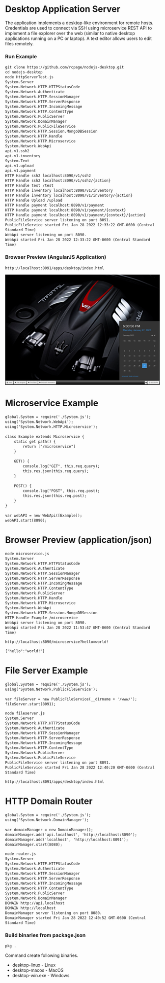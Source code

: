 # Desktop Application Server


The application implements a desktop-like environment for remote hosts.  Credentials are used to connect via SSH using microservice REST API to implement a file explorer over the web (similar to native desktop applications running on a PC or laptop). A text editor allows users to edit files remotely.

### Run Example


```
git clone https://github.com/rcpage/nodejs-desktop.git
cd nodejs-desktop
node HttpServerTest.js 
System.Server
System.Network.HTTP.HTTPStatusCode
System.Network.Authenticate
System.Network.HTTP.SessionManager
System.Network.HTTP.ServerResponse
System.Network.HTTP.IncomingMessage
System.Network.HTTP.ContentType
System.Network.PublicServer
System.Network.DomainManager
System.Network.PublicFileService
System.Network.HTTP.Session.MongoDBSession
System.Network.HTTP.Handle
System.Network.HTTP.Microservice
System.Network.WebApi
api.v1.ssh2
api.v1.inventory
System.Text
api.v1.upload
api.v1.payment
HTTP Handle ssh2 localhost:8090/v1/ssh2
HTTP Handle ssh2 localhost:8090/v1/ssh2/{action}
HTTP Handle test /test
HTTP Handle inventory localhost:8090/v1/inventory
HTTP Handle inventory localhost:8090/v1/inventory/{action}
HTTP Handle Upload /upload
HTTP Handle payment localhost:8090/v1/payment
HTTP Handle payment localhost:8090/v1/payment/{context}
HTTP Handle payment localhost:8090/v1/payment/{context}/{action}
PublicFileService server listening on port 8091.
PublicFileService started Fri Jan 28 2022 12:33:22 GMT-0600 (Central Standard Time)
WebApi server listening on port 8090.
WebApi started Fri Jan 28 2022 12:33:22 GMT-0600 (Central Standard Time)
```

### Browser Preview (AngularJS Application)

```
http://localhost:8091/apps/desktop/index.html
```

![Alt text](/www/images/desktop-app.png?raw=true "Title")

# Microservice Example

```
global.System = require('./System.js');
using('System.Network.WebApi');
using('System.Network.HTTP.Microservice');

class Example extends Microservice {
    static get path() {
        return ["/microservice"]
    }

    GET() {
        console.log("GET", this.req.query);
        this.res.json(this.req.query);
    }

    POST() {
        console.log("POST", this.req.post);
        this.res.json(this.req.post);
    }
}

var webAPI = new WebApi([Example]);
webAPI.start(8090);
```

# Browser Preview (application/json)
```
node microservice.js 
System.Server
System.Network.HTTP.HTTPStatusCode
System.Network.Authenticate
System.Network.HTTP.SessionManager
System.Network.HTTP.ServerResponse
System.Network.HTTP.IncomingMessage
System.Network.HTTP.ContentType
System.Network.PublicServer
System.Network.HTTP.Handle
System.Network.HTTP.Microservice
System.Network.WebApi
System.Network.HTTP.Session.MongoDBSession
HTTP Handle Example /microservice
WebApi server listening on port 8090.
WebApi started Fri Jan 28 2022 11:53:47 GMT-0600 (Central Standard Time)
```
```
http://localhost:8090/microservice?hello=world!
```

```
{"hello":"world!"}
```

# File Server Example

```
global.System = require('./System.js');
using('System.Network.PublicFileService');

var fileServer = new PublicFileService(__dirname + '/www/');
fileServer.start(8091);
```

```
node fileserver.js 
System.Server
System.Network.HTTP.HTTPStatusCode
System.Network.Authenticate
System.Network.HTTP.SessionManager
System.Network.HTTP.ServerResponse
System.Network.HTTP.IncomingMessage
System.Network.HTTP.ContentType
System.Network.PublicServer
System.Network.PublicFileService
PublicFileService server listening on port 8091.
PublicFileService started Fri Jan 28 2022 12:40:20 GMT-0600 (Central Standard Time)
```

```
http://localhost:8091/apps/desktop/index.html
```

# HTTP Domain Router

```
global.System = require('./System.js');
using('System.Network.DomainManager');

var domainManager = new DomainManager();
domainManager.add('api.localhost', 'http://localhost:8090');
domainManager.add('localhost', 'http://localhost:8091');
domainManager.start(8080);
```

```
node router.js 
System.Server
System.Network.HTTP.HTTPStatusCode
System.Network.Authenticate
System.Network.HTTP.SessionManager
System.Network.HTTP.ServerResponse
System.Network.HTTP.IncomingMessage
System.Network.HTTP.ContentType
System.Network.PublicServer
System.Network.DomainManager
DOMAIN http://api.localhost
DOMAIN http://localhost
DomainManager server listening on port 8080.
DomainManager started Fri Jan 28 2022 12:40:52 GMT-0600 (Central Standard Time)
```



### Build binaries from package.json

```sh
pkg .
```

Command create following binaries.

- desktop-linux - Linux
- desktop-macos - MacOS 
- desktop-win.exe - Windows